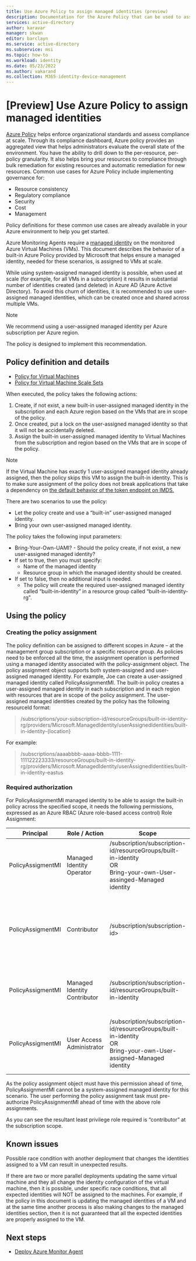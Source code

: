 ```yaml
---
title: Use Azure Policy to assign managed identities (preview)
description: Documentation for the Azure Policy that can be used to assign managed identities to Azure resources.
services: active-directory
author: karavar
manager: skwan
editor: barclayn
ms.service: active-directory
ms.subservice: msi
ms.topic: how-to
ms.workload: identity
ms.date: 05/23/2022
ms.author: vakarand
ms.collection: M365-identity-device-management
---
```


# [Preview] Use Azure Policy to assign managed identities


[Azure Policy](../../governance/policy/overview.md) helps enforce organizational standards and assess compliance at scale. Through its compliance dashboard, Azure policy provides an aggregated view that helps administrators evaluate the overall state of the environment. You have the ability to drill down to the per-resource, per-policy granularity. It also helps bring your resources to compliance through bulk remediation for existing resources and automatic remediation for new resources. Common use cases for Azure Policy include implementing governance for:

- Resource consistency
- Regulatory compliance
- Security
- Cost
- Management


Policy definitions for these common use cases are already available in your Azure environment to help you get started. 

Azure Monitoring Agents require a [managed identity](overview.md) on the monitored Azure Virtual Machines (VMs). This document describes the behavior of a built-in Azure Policy provided by Microsoft that helps ensure a managed identity, needed for these scenarios, is assigned to VMs at scale. 

While using system-assigned managed identity is possible, when used at scale (for example, for all VMs in a subscription) it results in substantial number of identities created (and deleted) in Azure AD (Azure Active Directory). To avoid this churn of identities, it is recommended to use user-assigned managed identities, which can be created once and shared across multiple VMs. 

> [!NOTE]
> We recommend using a user-assigned managed identity per Azure subscription per Azure region.

The policy is designed to implement this recommendation. 

## Policy definition and details 

- [Policy for Virtual Machines](https://portal.azure.com/#blade/Microsoft_Azure_Policy/PolicyDetailBlade/definitionId/%2Fproviders%2FMicrosoft.Authorization%2FpolicyDefinitions%2Fd367bd60-64ca-4364-98ea-276775bddd94)
- [Policy for Virtual Machine Scale Sets](https://portal.azure.com/#blade/Microsoft_Azure_Policy/PolicyDetailBlade/definitionId/%2Fproviders%2FMicrosoft.Authorization%2FpolicyDefinitions%2F516187d4-ef64-4a1b-ad6b-a7348502976c)



When executed, the policy takes the following actions:

1.	Create, if not exist, a new built-in user-assigned managed identity in the subscription and each Azure region based on the VMs that are in scope of the policy. 
2.	Once created, put a lock on the user-assigned managed identity so that it will not be accidentally deleted. 
3.	Assign the built-in user-assigned managed identity to Virtual Machines from the subscription and region based on the VMs that are in scope of the policy. 
> [!NOTE]
> If the Virtual Machine has exactly 1 user-assigned managed identity already assigned, then the policy skips this VM to assign the built-in identity. This is to make sure assignment of the policy does not break applications that take a dependency on [the default behavior of the token endpoint on IMDS.](managed-identities-faq.md#what-identity-will-imds-default-to-if-dont-specify-the-identity-in-the-request)


There are two scenarios to use the policy: 

-	Let the policy create and use a “built-in” user-assigned managed identity.
-	Bring your own user-assigned managed identity.

The policy takes the following input parameters: 

- Bring-Your-Own-UAMI? - Should the policy create, if not exist, a new user-assigned managed identity? 
- If set to true, then you must specify:
  - Name of the managed identity
  - Resource group in which the managed identity should be created.
- If set to false, then no additional input is needed.
  - The policy will create the required user-assigned managed identity called “built-in-identity” in a resource group called “built-in-identity-rg".

## Using the policy
### Creating the policy assignment

The policy definition can be assigned to different scopes in Azure – at the management group subscription or a specific resource group. As policies need to be enforced all the time, the assignment operation is performed using a managed identity associated with the policy-assignment object. The policy assignment object supports both system-assigned and user-assigned managed identity. 
For example, Joe can create a user-assigned managed identity called PolicyAssignmentMI. The built-in policy creates a user-assigned managed identity in each subscription and in each region with resources that are in scope of the policy assignment. The user-assigned managed identities created by the policy has the following resourceId format: 

> /subscriptions/your-subscription-id/resourceGroups/built-in-identity-rg/providers/Microsoft.ManagedIdentity/userAssignedIdentities/built-in-identity-{location}

For example: 
> /subscriptions/aaaabbbb-aaaa-bbbb-1111-111122223333/resourceGroups/built-in-identity-rg/providers/Microsoft.ManagedIdentity/userAssignedIdentities/built-in-identity-eastus

### Required authorization 

For PolicyAssignmentMI managed identity to be able to assign the built-in policy across the specified scope, it needs the following permissions, expressed as an Azure RBAC (Azure role-based access control) Role Assignment:

| Principal| Role / Action | Scope | Purpose |
|----|----|----------------|----|
|PolicyAssigmentMI |Managed Identity Operator | /subscription/subscription-id/resourceGroups/built-in-identity <br> OR <br>Bring-your-own-User-assinged-Managed identity |Required to assign the built-in identity to VMs.|
|PolicyAssigmentMI |Contributor | /subscription/subscription-id> |Required to create the resource-group that holds the built-in managed identity in the subscription. |
|PolicyAssigmentMI |Managed Identity Contributor | /subscription/subscription-id/resourceGroups/built-in-identity |Required to create a new user-assigned managed identity.|
|PolicyAssigmentMI |User Access Administrator | /subscription/subscription-id/resourceGroups/built-in-identity <br> OR <br>Bring-your-own-User-assigned-Managed identity |Required to set a lock on the user-assigned managed identity created by the policy.|


As the policy assignment object must have this permission ahead of time, PolicyAssignmentMI cannot be a system-assigned managed identity for this scenario. The user performing the policy assignment task must pre-authorize PolicyAssignmentMI ahead of time with the above role assignments.

As you can see the resultant least privilege role required is “contributor” at the subscription scope.



## Known issues

Possible race condition with another deployment that changes the identities assigned to a VM can result in unexpected results.

If there are two or more parallel deployments updating the same virtual machine and they all change the identity configuration of the virtual machine, then it is possible, under specific race conditions, that all expected identities will NOT be assigned to the machines. 
For example, if the policy in this document is updating the managed identities of a VM and at the same time another process is also making changes to the managed identities section, then it is not guaranteed that all the expected identities are properly assigned to the VM. 


## Next steps

- [Deploy Azure Monitor Agent](../../azure-monitor/agents/azure-monitor-agent-manage.md#using-azure-policy)
